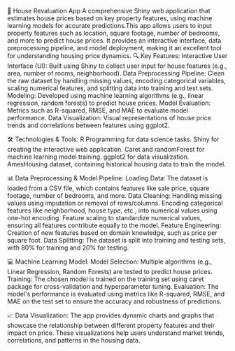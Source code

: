 🏡 House Revaluation App
A comprehensive Shiny web application that estimates house prices based on key property features, using machine learning models for accurate predictions.This app allows users to input property features such as location, square footage, number of bedrooms, and more to predict house prices. It provides an interactive interface, data preprocessing pipeline, and model deployment, making it an excellent tool for understanding housing price dynamics.
🔍 Key Features:
Interactive User Interface (UI): Built using Shiny to collect user input for house features (e.g., area, number of rooms, neighborhood).
Data Preprocessing Pipeline: Clean the raw dataset by handling missing values, encoding categorical variables, scaling numerical features, and splitting data into training and test sets.
Modeling: Developed using machine learning algorithms (e.g., linear regression, random forests) to predict house prices.
Model Evaluation: Metrics such as R-squared, RMSE, and MAE to evaluate model performance.
Data Visualization: Visual representations of house price trends and correlations between features using ggplot2.

🛠 Technologies & Tools:
R Programming for data science tasks.
Shiny for creating the interactive web application.
Caret and randomForest for machine learning model training.
ggplot2 for data visualization.
AmesHousing dataset, containing historical housing data to train the model.

📊 Data Preprocessing & Model Pipeline:
Loading Data: The dataset is loaded from a CSV file, which contains features like sale price, square footage, number of bedrooms, and more.
Data Cleaning: Handling missing values using imputation or removal of rows/columns.
Encoding categorical features like neighborhood, house type, etc., into numerical values using one-hot encoding.
Feature scaling to standardize numerical values, ensuring all features contribute equally to the model.
Feature Engineering: Creation of new features based on domain knowledge, such as price per square foot.
Data Splitting: The dataset is split into training and testing sets, with 80% for training and 20% for testing.

💻 Machine Learning Model:
Model Selection: Multiple algorithms (e.g., Linear Regression, Random Forests) are tested to predict house prices.
Training: The chosen model is trained on the training set using caret package for cross-validation and hyperparameter tuning.
Evaluation: The model's performance is evaluated using metrics like R-squared, RMSE, and MAE on the test set to ensure the accuracy and robustness of predictions.

📈 Data Visualization:
The app provides dynamic charts and graphs that showcase the relationship between different property features and their impact on price. These visualizations help users understand market trends, correlations, and patterns in the housing data.
